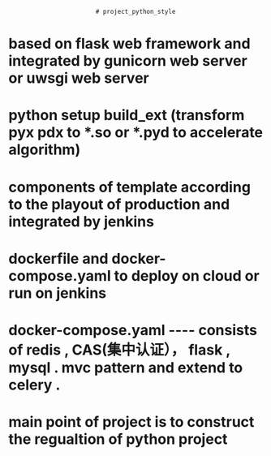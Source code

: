                             # project_python_style
# based on flask web framework and integrated by gunicorn web server or uwsgi web server
# python setup build_ext (transform pyx pdx to *.so or *.pyd to accelerate algorithm)
# components of template according to the playout of production and integrated by jenkins
# dockerfile and docker-compose.yaml to deploy on cloud or run on jenkins
# docker-compose.yaml ---- consists of redis , CAS(集中认证）， flask , mysql . mvc pattern and extend to celery .
# main point of project is to construct the regualtion of python project
